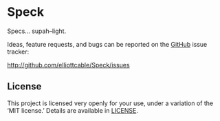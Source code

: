 Speck
=====
Specs… supah–light.

Ideas, feature requests, and bugs can be reported on the [GitHub][] issue
tracker:

<http://github.com/elliottcable/Speck/issues>

  [GitHub]: http://github.com/

License
-------
This project is licensed very openly for your use, under a variation of the ‘MIT license.’
Details are available in [LICENSE][].
  
  [LICENSE]: <./blob/master/LICENSE.text>
